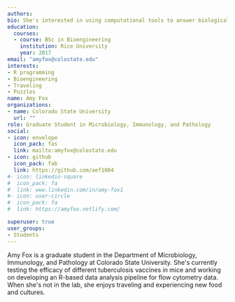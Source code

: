 ```yaml
---
authors:
bio: She's interested in using computational tools to answer biological questions.
education:
  courses:
  - course: BSc in Bioengineering
    institution: Rice University
    year: 2017
email: "amyfox@colostate.edu"
interests:
- R programming
- Bioengineering
- Traveling
- Puzzles
name: Amy Fox
organizations:
- name: Colorado State University
  url: ""
role: Graduate Student in Microbiology, Immunology, and Pathology
social:
- icon: envelope
  icon_pack: fas
  link: mailto:amyfox@colostate.edu
- icon: github
  icon_pack: fab
  link: https://github.com/aef1004
#- icon: linkedin-square
#  icon_pack: fa
#  link: www.linkedin.com/in/amy-fox1
#- icon: user-circle
#  icon_pack: fa
#  link: https://amyfox.netlify.com/

superuser: true
user_groups:
- Students
---
```


Amy Fox is a graduate student in the Department of Microbiology, Immunology, and Pathology at Colorado State University. She's currently testing the efficacy of different tuberculosis vaccines in mice and working on developing an R-based data analysis pipeline for flow cytometry data. When she's not in the lab, she enjoys traveling and experiencing new food and cultures.